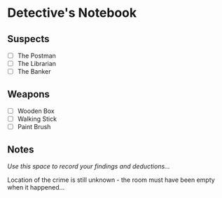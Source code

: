 # Detective's Notebook

## Suspects
- [ ] The Postman
- [ ] The Librarian
- [ ] The Banker

## Weapons
- [ ] Wooden Box
- [ ] Walking Stick
- [ ] Paint Brush

## Notes
*Use this space to record your findings and deductions...*

Location of the crime is still unknown - the room must have been empty when it happened...
